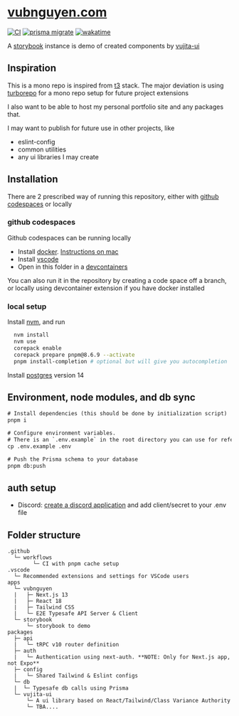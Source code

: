 # [vubnguyen.com](https://vubnguyen.com)

[![CI](https://github.com/vujita/vubnguyen/actions/workflows/ci.yml/badge.svg?branch=main)](https://github.com/vujita/vubnguyen/actions/workflows/ci.yml)
[![prisma migrate](https://github.com/vujita/vubnguyen/actions/workflows/prisma-migrations.yml/badge.svg)](https://github.com/vujita/vubnguyen/actions/workflows/prisma-migrations.yml)
[![wakatime](https://wakatime.com/badge/github/vujita/vubnguyen.svg)](https://wakatime.com/badge/github/vujita/vubnguyen)

A [storybook](https://vujita.github.io/vubnguyen/) instance is demo of created components by [vujita-ui](https://www.npmjs.com/package/vujita-ui)

## Inspiration

This is a mono repo is inspired from [t3](https://create.t3.gg/) stack.
The major deviation is using [turborepo](https://turbo.build/) for a mono repo setup for future project extensions

I also want to be able to host my personal portfolio site and any packages that.

I may want to publish for future use in other projects, like

- eslint-config
- common utilities
- any ui libraries I may create

## Installation

There are 2 prescribed way of running this repository, either with [github codespaces](https://github.com/features/codespaces) or locally

<!-- TODO: Add more visuals to this -->

### github codespaces

Github codespaces can be running locally

- Install [docker](https://www.docker.com/). [Instructions on mac](https://docs.docker.com/desktop/install/mac-install/#install-and-run-docker-desktop-on-mac)
- Install [vscode](https://code.visualstudio.com/)
- Open in this folder in a [devcontainers](https://code.visualstudio.com/docs/devcontainers/containers)

You can also run it in the repository by creating a code space off a branch, or locally using devcontainer extension if you have docker installed

### local setup

Install [nvm](https://github.com/nvm-sh/nvm), and run

```bash
  nvm install
  nvm use
  corepack enable
  corepack prepare pnpm@8.6.9 --activate
  pnpm install-completion # optional but will give you autocompletion
```

Install [postgres](https://www.postgresql.org/) version 14

## Environment, node modules, and db sync

```diff
# Install dependencies (this should be done by initialization script)
pnpm i

# Configure environment variables.
# There is an `.env.example` in the root directory you can use for reference
cp .env.example .env

# Push the Prisma schema to your database
pnpm db:push
```

## auth setup

- Discord: [create a discord application](https://discord.com/developers/applications) and add client/secret to your .env file

## Folder structure

```
.github
  └─ workflows
        └─ CI with pnpm cache setup
.vscode
  └─ Recommended extensions and settings for VSCode users
apps
  └─ vubnguyen
  |   ├─ Next.js 13
  |   ├─ React 18
  |   ├─ Tailwind CSS
  |   └─ E2E Typesafe API Server & Client
  └─ storybook
      └─ storybook to demo
packages
  ├─ api
  |   └─ tRPC v10 router definition
  ├─ auth
  |   └─ Authentication using next-auth. **NOTE: Only for Next.js app, not Expo**
  ├─ config
  |   └─ Shared Tailwind & Eslint configs
  └─ db
  |  └─ Typesafe db calls using Prisma
  └─ vujita-ui
      └─ A ui library based on React/Tailwind/Class Variance Authority
      └─ TBA....
```
